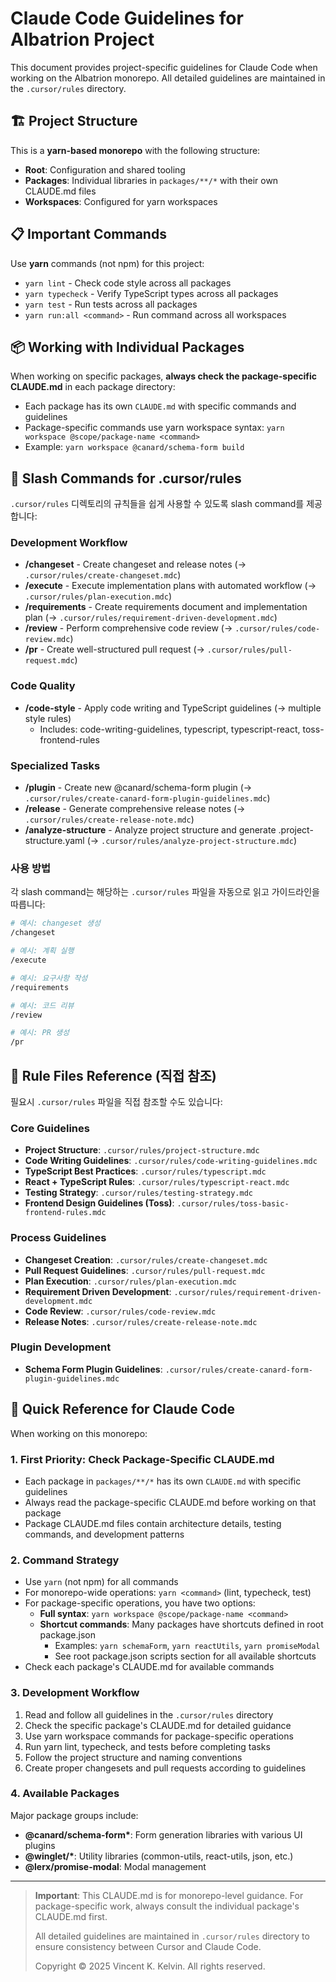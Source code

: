 # Claude Code Guidelines for Albatrion Project

This document provides project-specific guidelines for Claude Code when working on the Albatrion monorepo. All detailed guidelines are maintained in the `.cursor/rules` directory.

## 🏗️ Project Structure

This is a **yarn-based monorepo** with the following structure:
- **Root**: Configuration and shared tooling
- **Packages**: Individual libraries in `packages/**/*` with their own CLAUDE.md files
- **Workspaces**: Configured for yarn workspaces

## 📋 Important Commands

Use **yarn** commands (not npm) for this project:
- `yarn lint` - Check code style across all packages
- `yarn typecheck` - Verify TypeScript types across all packages  
- `yarn test` - Run tests across all packages
- `yarn run:all <command>` - Run command across all workspaces

## 📦 Working with Individual Packages

When working on specific packages, **always check the package-specific CLAUDE.md** in each package directory:
- Each package has its own `CLAUDE.md` with specific commands and guidelines
- Package-specific commands use yarn workspace syntax: `yarn workspace @scope/package-name <command>`
- Example: `yarn workspace @canard/schema-form build`

## 🔧 Slash Commands for .cursor/rules

`.cursor/rules` 디렉토리의 규칙들을 쉽게 사용할 수 있도록 slash command를 제공합니다:

### Development Workflow
- **/changeset** - Create changeset and release notes (→ `.cursor/rules/create-changeset.mdc`)
- **/execute** - Execute implementation plans with automated workflow (→ `.cursor/rules/plan-execution.mdc`)
- **/requirements** - Create requirements document and implementation plan (→ `.cursor/rules/requirement-driven-development.mdc`)
- **/review** - Perform comprehensive code review (→ `.cursor/rules/code-review.mdc`)
- **/pr** - Create well-structured pull request (→ `.cursor/rules/pull-request.mdc`)

### Code Quality
- **/code-style** - Apply code writing and TypeScript guidelines (→ multiple style rules)
  - Includes: code-writing-guidelines, typescript, typescript-react, toss-frontend-rules

### Specialized Tasks
- **/plugin** - Create new @canard/schema-form plugin (→ `.cursor/rules/create-canard-form-plugin-guidelines.mdc`)
- **/release** - Generate comprehensive release notes (→ `.cursor/rules/create-release-note.mdc`)
- **/analyze-structure** - Analyze project structure and generate .project-structure.yaml (→ `.cursor/rules/analyze-project-structure.mdc`)

### 사용 방법

각 slash command는 해당하는 `.cursor/rules` 파일을 자동으로 읽고 가이드라인을 따릅니다:

```bash
# 예시: changeset 생성
/changeset

# 예시: 계획 실행
/execute

# 예시: 요구사항 작성
/requirements

# 예시: 코드 리뷰
/review

# 예시: PR 생성
/pr
```

## 📁 Rule Files Reference (직접 참조)

필요시 `.cursor/rules` 파일을 직접 참조할 수도 있습니다:

### Core Guidelines
- **Project Structure**: `.cursor/rules/project-structure.mdc`
- **Code Writing Guidelines**: `.cursor/rules/code-writing-guidelines.mdc`
- **TypeScript Best Practices**: `.cursor/rules/typescript.mdc`
- **React + TypeScript Rules**: `.cursor/rules/typescript-react.mdc`
- **Testing Strategy**: `.cursor/rules/testing-strategy.mdc`
- **Frontend Design Guidelines (Toss)**: `.cursor/rules/toss-basic-frontend-rules.mdc`

### Process Guidelines
- **Changeset Creation**: `.cursor/rules/create-changeset.mdc`
- **Pull Request Guidelines**: `.cursor/rules/pull-request.mdc`
- **Plan Execution**: `.cursor/rules/plan-execution.mdc`
- **Requirement Driven Development**: `.cursor/rules/requirement-driven-development.mdc`
- **Code Review**: `.cursor/rules/code-review.mdc`
- **Release Notes**: `.cursor/rules/create-release-note.mdc`

### Plugin Development
- **Schema Form Plugin Guidelines**: `.cursor/rules/create-canard-form-plugin-guidelines.mdc`

## 🎯 Quick Reference for Claude Code

When working on this monorepo:

### 1. **First Priority**: Check Package-Specific CLAUDE.md
- Each package in `packages/**/*` has its own `CLAUDE.md` with specific guidelines
- Always read the package-specific CLAUDE.md before working on that package
- Package CLAUDE.md files contain architecture details, testing commands, and development patterns

### 2. **Command Strategy**
- Use `yarn` (not npm) for all commands
- For monorepo-wide operations: `yarn <command>` (lint, typecheck, test)
- For package-specific operations, you have two options:
  - **Full syntax**: `yarn workspace @scope/package-name <command>`
  - **Shortcut commands**: Many packages have shortcuts defined in root package.json
    - Examples: `yarn schemaForm`, `yarn reactUtils`, `yarn promiseModal`
    - See root package.json scripts section for all available shortcuts
- Check each package's CLAUDE.md for available commands

### 3. **Development Workflow**
1. Read and follow all guidelines in the `.cursor/rules` directory
2. Check the specific package's CLAUDE.md for detailed guidance
3. Use yarn workspace commands for package-specific operations
4. Run yarn lint, typecheck, and tests before completing tasks
5. Follow the project structure and naming conventions
6. Create proper changesets and pull requests according to guidelines

### 4. **Available Packages**
Major package groups include:
- **@canard/schema-form\***: Form generation libraries with various UI plugins
- **@winglet/\***: Utility libraries (common-utils, react-utils, json, etc.)
- **@lerx/promise-modal**: Modal management

---

> **Important**: This CLAUDE.md is for monorepo-level guidance. For package-specific work, always consult the individual package's CLAUDE.md first.
> 
> All detailed guidelines are maintained in `.cursor/rules` directory to ensure consistency between Cursor and Claude Code.
> 
> Copyright © 2025 Vincent K. Kelvin. All rights reserved.